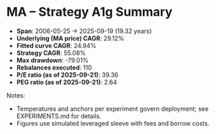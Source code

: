 # MA – Strategy A1g Summary

- **Span**: 2006-05-25 → 2025-09-19 (19.32 years)
- **Underlying (MA price) CAGR**: 29.12%
- **Fitted curve CAGR**: 24.94%
- **Strategy CAGR**: 55.08%
- **Max drawdown**: -79.01%
- **Rebalances executed**: 110
- **P/E ratio (as of 2025-09-21)**: 39.36
- **PEG ratio (as of 2025-09-21)**: 2.64

Notes:

- Temperatures and anchors per experiment govern deployment; see EXPERIMENTS.md for details.
- Figures use simulated leveraged sleeve with fees and borrow costs.


